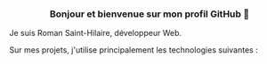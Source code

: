<h3 align="center">Bonjour et bienvenue sur mon profil GitHub 🙂</h3>

Je suis Roman Saint-Hilaire, développeur Web.

Sur mes projets, j'utilise principalement les technologies suivantes :



